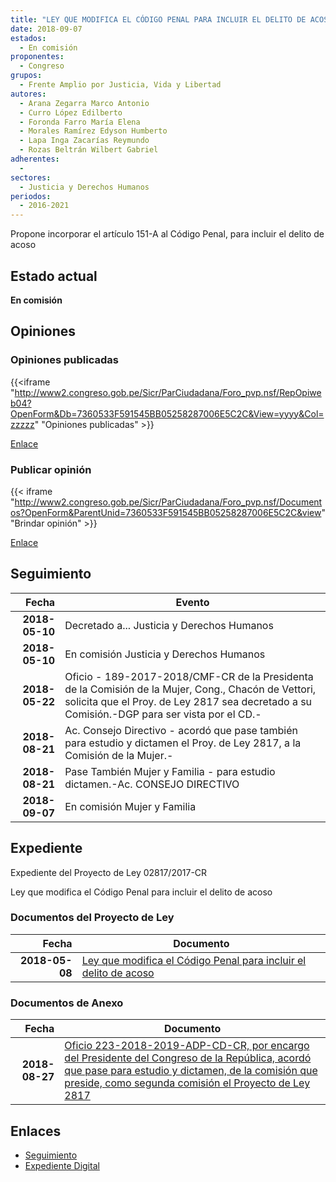 ```yaml
---
title: "LEY QUE MODIFICA EL CÓDIGO PENAL PARA INCLUIR EL DELITO DE ACOSO"
date: 2018-09-07
estados: 
  - En comisión
proponentes: 
  - Congreso
grupos: 
  - Frente Amplio por Justicia, Vida y Libertad
autores: 
  - Arana Zegarra Marco Antonio
  - Curro López Edilberto
  - Foronda Farro María Elena
  - Morales Ramírez Edyson Humberto
  - Lapa Inga Zacarías Reymundo
  - Rozas Beltrán Wilbert Gabriel
adherentes: 
  - 
sectores: 
  - Justicia y Derechos Humanos
periodos: 
  - 2016-2021
---
```


Propone incorporar el artículo 151-A al Código Penal, para incluir el delito de acoso


## Estado actual

**En comisión**

## Opiniones

### Opiniones publicadas

{{<iframe "http://www2.congreso.gob.pe/Sicr/ParCiudadana/Foro_pvp.nsf/RepOpiweb04?OpenForm&Db=7360533F591545BB05258287006E5C2C&View=yyyy&Col=zzzzz" "Opiniones publicadas" >}}

[Enlace](http://www2.congreso.gob.pe/Sicr/ParCiudadana/Foro_pvp.nsf/RepOpiweb04?OpenForm&Db=7360533F591545BB05258287006E5C2C&View=yyyy&Col=zzzzz)
### Publicar opinión

{{< iframe "http://www2.congreso.gob.pe/Sicr/ParCiudadana/Foro_pvp.nsf/Documentos?OpenForm&ParentUnid=7360533F591545BB05258287006E5C2C&view" "Brindar opinión" >}}

[Enlace](http://www2.congreso.gob.pe/Sicr/ParCiudadana/Foro_pvp.nsf/Documentos?OpenForm&ParentUnid=7360533F591545BB05258287006E5C2C&view)

## Seguimiento

| Fecha | Evento |
|------:|--------|
| **2018-05-10** | Decretado a... Justicia y Derechos Humanos|
| **2018-05-10** | En comisión Justicia y Derechos Humanos|
| **2018-05-22** | Oficio - 189-2017-2018/CMF-CR de la Presidenta de la Comisión de la Mujer, Cong., Chacón de Vettori, solicita que el Proy. de Ley 2817 sea decretado a su Comisión.-DGP para ser vista por el CD.-|
| **2018-08-21** | Ac. Consejo Directivo - acordó que pase también para estudio y dictamen el Proy. de Ley 2817, a la Comisión de la Mujer.-|
| **2018-08-21** | Pase También Mujer y Familia - para estudio dictamen.-Ac. CONSEJO DIRECTIVO|
| **2018-09-07** | En comisión Mujer y Familia|


## Expediente

Expediente del Proyecto de Ley 02817/2017-CR

Ley que modifica el Código Penal para incluir el delito de acoso


### Documentos del Proyecto de Ley

| Fecha | Documento |
|------:|--------|
| **2018-05-08** | [Ley que modifica el Código Penal para incluir el delito de acoso](http://www.leyes.congreso.gob.pe/Documentos/2016_2021/Proyectos_de_Ley_y_de_Resoluciones_Legislativas/PL0281720180508.pdf) |

### Documentos de Anexo

| Fecha | Documento |
|------:|--------|
| **2018-08-27** | [Oficio 223-2018-2019-ADP-CD-CR, por encargo del Presidente del Congreso de la República, acordó que pase para estudio y dictamen, de la comisión que preside, como segunda comisión el Proyecto de Ley 2817](http://www.leyes.congreso.gob.pe/Documentos/2016_2021/Oficios/Oficialia_Mayor/OFICIO-223-2018-2019-ADP-CD-CR.pdf) |

## Enlaces 

- [Seguimiento](http://www2.congreso.gob.pe/Sicr/TraDocEstProc/CLProLey2016.nsf/f7fff46988ca05b1052578e100829cc7/647a6a05636836170525828700769072?OpenDocument)
- [Expediente Digital](http://www2.congreso.gob.pe/Sicr/TraDocEstProc/CLProLey2016.nsf/f7fff46988ca05b1052578e100829cc7/647a6a05636836170525828700769072?OpenDocument&Click=05257FB7005EB655.eb71d0cf91d8294e05256cdf006b5706/$Body/0.1C6C)
